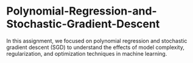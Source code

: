 # Polynomial-Regression-and-Stochastic-Gradient-Descent
In this assignment, we focused on polynomial regression and stochastic gradient descent (SGD) to understand the effects of model complexity, regularization, and optimization techniques in machine learning.

